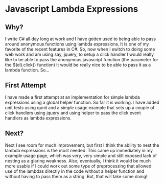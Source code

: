 Javascript Lambda Expressions
============================
Why?
----

I write C# all day long at work and I have gotten used to being able to pass around anonymous functions using lambda expressions.  It is one of my favorite of the recent features in C#.  So, now when I switch to doing some web work and am using say, jquery, to setup a click handler I would really like to be able to pass the anonymous javascript function (the parameter for the $(el).click() function) it would be really nice to be able to pass it as a lambda function. So...

First Attempt
-------------

I have made a first attempt at an implementation for simple lambda expressions using a global helper function.  So far it is working.  I have added unit tests using qunit and a simple usage example that sets up a couple of click handlers using jquery and using helper to pass the click event handlers as lambda expressions.

Next?
-----

Next I see room for much improvement, but first I think the ability to nest the lambda expressions is the most needed.  This came up immediately in my example usage page, which was very, very simple and still exposed lack of nesting as a glaring weakness.  Also, eventually, I think it would be much more usable if I could work out some type of preprocessing that allowed use of the lambdas directly in the code without a helper function and without having to pass them as a string.  But, that will take some doing!
